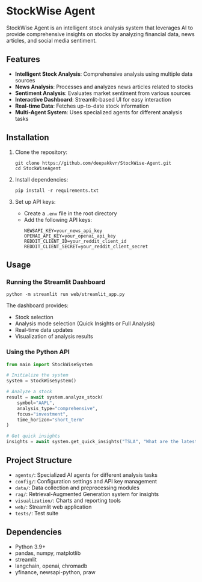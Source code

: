 
# StockWise Agent

StockWise Agent is an intelligent stock analysis system that leverages AI to provide comprehensive insights on stocks by analyzing financial data, news articles, and social media sentiment.

## Features

- **Intelligent Stock Analysis**: Comprehensive analysis using multiple data sources
- **News Analysis**: Processes and analyzes news articles related to stocks
- **Sentiment Analysis**: Evaluates market sentiment from various sources
- **Interactive Dashboard**: Streamlit-based UI for easy interaction
- **Real-time Data**: Fetches up-to-date stock information
- **Multi-Agent System**: Uses specialized agents for different analysis tasks

## Installation

1. Clone the repository:
   ```
   git clone https://github.com/deepakkvr/StockWise-Agent.git
   cd StockWiseAgent
   ```

2. Install dependencies:
   ```
   pip install -r requirements.txt
   ```

3. Set up API keys:
   - Create a `.env` file in the root directory
   - Add the following API keys:
     ```
     NEWSAPI_KEY=your_news_api_key
     OPENAI_API_KEY=your_openai_api_key
     REDDIT_CLIENT_ID=your_reddit_client_id
     REDDIT_CLIENT_SECRET=your_reddit_client_secret
     ```

## Usage

### Running the Streamlit Dashboard

```
python -m streamlit run web/streamlit_app.py
```

The dashboard provides:
- Stock selection
- Analysis mode selection (Quick Insights or Full Analysis)
- Real-time data updates
- Visualization of analysis results

### Using the Python API

```python
from main import StockWiseSystem

# Initialize the system
system = StockWiseSystem()

# Analyze a stock
result = await system.analyze_stock(
    symbol="AAPL",
    analysis_type="comprehensive",
    focus="investment",
    time_horizon="short_term"
)

# Get quick insights
insights = await system.get_quick_insights("TSLA", "What are the latest trends?")
```

## Project Structure

- `agents/`: Specialized AI agents for different analysis tasks
- `config/`: Configuration settings and API key management
- `data/`: Data collection and preprocessing modules
- `rag/`: Retrieval-Augmented Generation system for insights
- `visualization/`: Charts and reporting tools
- `web/`: Streamlit web application
- `tests/`: Test suite

## Dependencies

- Python 3.9+
- pandas, numpy, matplotlib
- streamlit
- langchain, openai, chromadb
- yfinance, newsapi-python, praw


